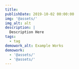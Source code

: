 ```yaml
---
title: 
publishDate: 2019-10-02 00:00:00
img: '@assets/'
img_alt: alt
description: |
  Description Here
tags:
  - tag
demowork_alt: Example Works
demowork:
  - '@assets/'
  - '@assets/'
---
```

